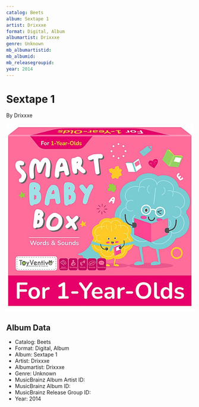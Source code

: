 ```yaml
---
catalog: Beets
album: Sextape 1
artist: Drixxxe
format: Digital, Album
albumartist: Drixxxe
genre: Unknown
mb_albumartistid: 
mb_albumid: 
mb_releasegroupid: 
year: 2014
---
```


# Sextape 1

By Drixxxe

![](../../assets/beetscovers/Drixxxe-Sextape_1.jpg)

## Album Data

- Catalog: Beets
- Format: Digital, Album
- Album: Sextape 1
- Artist: Drixxxe
- Albumartist: Drixxxe
- Genre: Unknown
- MusicBrainz Album Artist ID: 
- MusicBrainz Album ID: 
- MusicBrainz Release Group ID: 
- Year: 2014

